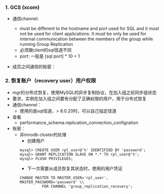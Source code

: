 ### 1. GCS (xcom)

- 通信channel:
  - must be different to the hostname and port used for SQL and it must not be used for client applications. It must be only be used for internal communication between the members of the group while running Group Replication
  - 必须跟client的sql信道不同
  - port: 一般是 [sql port] * 10 + 1

- 成员之间通信的账密：




### 2. 恢复账户（recovery user）用户权限

- mgr的分布式恢复，使用MySQL的异步复制协议，在加入组之前同步组状态
- 要求，实例在加入组之间要有分配了正确权限的用户，用于分布式恢复
- 通信channel：
  - 使用的是sql信道，> 8.0.20时，可以自己指定信道
- 查看
  - performance_schema.replication_connection_configration
- 账密：
  - 非innodb cluster的处理
    - 创建用户
    ```
    mysql> CREATE USER rpl_user@'%' IDENTIFIED BY 'password';
    mysql> GRANT REPLICATION SLAVE ON *.* TO rpl_user@'%';
    mysql> FLUSH PRIVILEGES;
    ```
    - 下一次需要从成员恢复其状态时，使用的用户凭证
    ```
    CHANGE MASTER TO MASTER_USER='rpl_user', MASTER_PASSWORD='password' \\
		      FOR CHANNEL 'group_replication_recovery';
    ```
